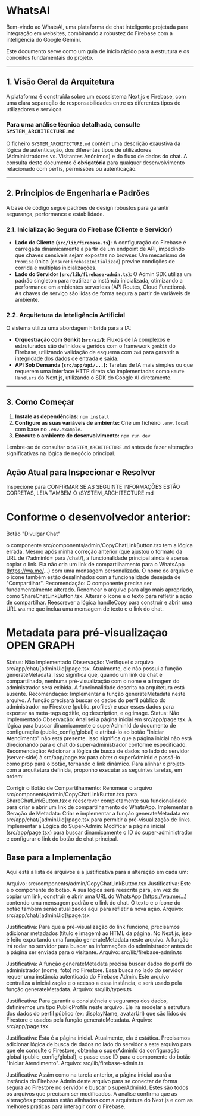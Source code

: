 # WhatsAI

Bem-vindo ao WhatsAI, uma plataforma de chat inteligente projetada para integração em websites, combinando a robustez do Firebase com a inteligência do Google Gemini.

Este documento serve como um guia de início rápido para a estrutura e os conceitos fundamentais do projeto.

---

## 1. Visão Geral da Arquitetura

A plataforma é construída sobre um ecossistema Next.js e Firebase, com uma clara separação de responsabilidades entre os diferentes tipos de utilizadores e serviços.

### **Para uma análise técnica detalhada, consulte `SYSTEM_ARCHITECTURE.md`**

O ficheiro `SYSTEM_ARCHITECTURE.md` contém uma descrição exaustiva da lógica de autenticação, dos diferentes tipos de utilizadores (Administradores vs. Visitantes Anónimos) e do fluxo de dados do chat. A consulta deste documento é **obrigatória** para qualquer desenvolvimento relacionado com perfis, permissões ou autenticação.

---

## 2. Princípios de Engenharia e Padrões

A base de código segue padrões de design robustos para garantir segurança, performance e estabilidade.

### 2.1. Inicialização Segura do Firebase (Cliente e Servidor)

-   **Lado do Cliente (`src/lib/firebase.ts`):** A configuração do Firebase é carregada dinamicamente a partir de um endpoint de API, impedindo que chaves sensíveis sejam expostas no browser. Um mecanismo de `Promise` única (`ensureFirebaseInitialized`) previne condições de corrida e múltiplas inicializações.
-   **Lado do Servidor (`src/lib/firebase-admin.ts`):** O Admin SDK utiliza um padrão singleton para reutilizar a instância inicializada, otimizando a performance em ambientes serverless (API Routes, Cloud Functions). As chaves de serviço são lidas de forma segura a partir de variáveis de ambiente.

### 2.2. Arquitetura da Inteligência Artificial

O sistema utiliza uma abordagem híbrida para a IA:

-   **Orquestração com Genkit (`src/ai/`):** Fluxos de IA complexos e estruturados são definidos e geridos com o framework `genkit` do Firebase, utilizando validação de esquema com `zod` para garantir a integridade dos dados de entrada e saída.
-   **API Sob Demanda (`src/app/api/...`):** Tarefas de IA mais simples ou que requerem uma interface HTTP direta são implementadas como `Route Handlers` do Next.js, utilizando o SDK do Google AI diretamente.

---

## 3. Como Começar

1.  **Instale as dependências:** `npm install`
2.  **Configure as suas variáveis de ambiente:** Crie um ficheiro `.env.local` com base no `.env.example`.
3.  **Execute o ambiente de desenvolvimento:** `npm run dev`

Lembre-se de consultar o `SYSTEM_ARCHITECTURE.md` antes de fazer alterações significativas na lógica de negócio principal.

## Ação Atual para Inspecionar e Resolver
Inspecione para CONFIRMAR SE AS SEGUINTE INFORMAÇÕES ESTÃO CORRETAS, LEIA TAMBEM O /SYSTEM_ARCHITECTURE.md

# Conforme o desenvolvedor anterior:
Botão "Divulgar Chat"

 o componente src/components/admin/CopyChatLinkButton.tsx tem a lógica errada. Mesmo após minha correção anterior (que ajustou o formato da URL de /?adminId= para /chat/), a funcionalidade principal ainda é apenas copiar o link. Ela não cria um link de compartilhamento para o WhatsApp (https://wa.me/...) com uma mensagem personalizada. O nome do arquivo e o ícone também estão desalinhados com a funcionalidade desejada de "Compartilhar".
Recomendação: O componente precisa ser fundamentalmente alterado.
Renomear o arquivo para algo mais apropriado, como ShareChatLinkButton.tsx.
Alterar o ícone e o texto para refletir a ação de compartilhar.
Reescrever a lógica handleCopy para construir e abrir uma URL wa.me que inclua uma mensagem de texto e o link do chat.

# Metadata para pré-visualizaçao OPEN GRAPH
Status: Não Implementado
Observação: Verifiquei o arquivo src/app/chat/[adminUid]/page.tsx. Atualmente, ele não possui a função generateMetadata. Isso significa que, quando um link de chat é compartilhado, nenhuma pré-visualização com o nome e a imagem do administrador será exibida. A funcionalidade descrita na arquitetura está ausente.
Recomendação: Implementar a função generateMetadata neste arquivo. A função precisará buscar os dados do perfil público do administrador no Firestore (public_profiles) e usar esses dados para exportar as meta-tags og:title, og:description, e og:image.
Status: Não Implementado
Observação: Analisei a página inicial em src/app/page.tsx. A lógica para buscar dinamicamente o superAdminId do documento de configuração (public_config/global) e atribuí-lo ao botão "Iniciar Atendimento" não está presente. Isso significa que a página inicial não está direcionando para o chat do super-administrador conforme especificado.
Recomendação: Adicionar a lógica de busca de dados no lado do servidor (server-side) à src/app/page.tsx para obter o superAdminId e passá-lo como prop para o botão, tornando o link dinâmico.
Para alinhar o projeto com a arquitetura definida, proponho executar as seguintes tarefas, em ordem:

Corrigir o Botão de Compartilhamento: Renomear o arquivo src/components/admin/CopyChatLinkButton.tsx para ShareChatLinkButton.tsx e reescrever completamente sua funcionalidade para criar e abrir um link de compartilhamento do WhatsApp.
Implementar a Geração de Metadata: Criar e implementar a função generateMetadata em src/app/chat/[adminUid]/page.tsx para permitir a pré-visualização de links.
Implementar a Lógica do Super-Admin: Modificar a página inicial (src/app/page.tsx) para buscar dinamicamente o ID do super-administrador e configurar o link do botão de chat principal.

## Base para a Implementação
Aqui está a lista de arquivos e a justificativa para a alteração em cada um:

Arquivo: src/components/admin/CopyChatLinkButton.tsx
Justificativa: Este é o componente do botão. A sua lógica será reescrita para, em vez de copiar um link, construir e abrir uma URL do WhatsApp (https://wa.me/...) contendo uma mensagem padrão e o link do chat. O texto e o ícone do botão também serão atualizados aqui para refletir a nova ação.
Arquivo: src/app/chat/[adminUid]/page.tsx

Justificativa: Para que a pré-visualização do link funcione, precisamos adicionar metadados (título e imagem) ao HTML da página. No Next.js, isso é feito exportando uma função generateMetadata neste arquivo. A função irá rodar no servidor para buscar as informações do administrador antes de a página ser enviada para o visitante.
Arquivo: src/lib/firebase-admin.ts

Justificativa: A função generateMetadata precisa buscar dados do perfil do administrador (nome, foto) no Firestore. Essa busca no lado do servidor requer uma instância autenticada do Firebase Admin. Este arquivo centraliza a inicialização e o acesso a essa instância, e será usado pela função generateMetadata.
Arquivo: src/lib/types.ts

Justificativa: Para garantir a consistência e segurança dos dados, definiremos um tipo PublicProfile neste arquivo. Ele irá modelar a estrutura dos dados do perfil público (ex: displayName, avatarUrl) que são lidos do Firestore e usados pela função generateMetadata.
Arquivo: src/app/page.tsx

Justificativa: Esta é a página inicial. Atualmente, ela é estática. Precisamos adicionar lógica de busca de dados no lado do servidor a este arquivo para que ele consulte o Firestore, obtenha o superAdminId da configuração global (public_config/global), e passe esse ID para o componente do botão "Iniciar Atendimento".
Arquivo: src/lib/firebase-admin.ts

Justificativa: Assim como na tarefa anterior, a página inicial usará a instância do Firebase Admin deste arquivo para se conectar de forma segura ao Firestore no servidor e buscar o superAdminId.
Estes são todos os arquivos que precisam ser modificados. A análise confirma que as alterações propostas estão alinhadas com a arquitetura do Next.js e com as melhores práticas para interagir com o Firebase.
